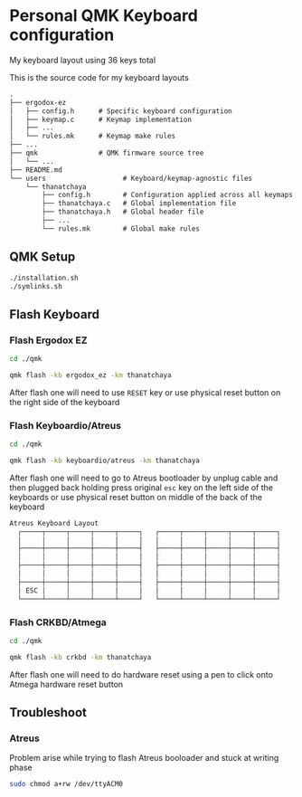 # Personal QMK Keyboard configuration

My keyboard layout using 36 keys total

This is the source code for my keyboard layouts

```markdown
.
├── ergodox-ez
│   ├── config.h      # Specific keyboard configuration
│   ├── keymap.c      # Keymap implementation
│   ├── ...
│   └── rules.mk      # Keymap make rules
├── ...
├── qmk               # QMK firmware source tree
│   └── ...
├── README.md
└── users                   # Keyboard/keymap-agnostic files
    └── thanatchaya
        ├── config.h        # Configuration applied across all keymaps
        ├── thanatchaya.c   # Global implementation file
        ├── thanatchaya.h   # Global header file
        ├── ...
        └── rules.mk        # Global make rules
```

## QMK Setup

```bash
./installation.sh
./symlinks.sh
```

## Flash Keyboard

### Flash Ergodox EZ

```bash
cd ./qmk

qmk flash -kb ergodox_ez -km thanatchaya
```

After flash one will need to use `RESET` key or use physical reset button
on the right side of the keyboard

### Flash Keyboardio/Atreus

```bash
cd ./qmk

qmk flash -kb keyboardio/atreus -km thanatchaya
```

After flash one will need to go to Atreus bootloader by unplug cable and then
plugged back holding press original `esc` key on the left side of the keyboards
or use physical reset button on middle of the back of the keyboard

```c++
Atreus Keyboard Layout
  ┌─────┬─────┬─────┬─────┬─────┐   ┌─────┬─────┬─────┬─────┬─────┐
  │     │     │     │     │     │   │     │     │     │     │     │
  ├─────┼─────┼─────┼─────┼─────┤   ├─────┼─────┼─────┼─────┼─────┤
  │     │     │     │     │     │   │     │     │     │     │     │
  ├─────┼─────┼─────┼─────┼─────┤   ├─────┼─────┼─────┼─────┼─────┤
  │     │     │     │     │     │   │     │     │     │     │     │
  ├─────┼─────┼─────┼─────┼─────┤   ├─────┼─────┼─────┼─────┼─────┤
  │ ESC │     │     │     │     │   │     │     │     │     │     │
  └─────┴─────┴─────┴─────┴─────┘   └─────┴─────┴─────┴─────┴─────┘
```

### Flash CRKBD/Atmega

```bash
cd ./qmk

qmk flash -kb crkbd -km thanatchaya
```

After flash one will need to do hardware reset using a pen to click onto Atmega
hardware reset button

## Troubleshoot

### Atreus

Problem arise while trying to flash Atreus booloader and stuck at writing phase

```bash
sudo chmod a+rw /dev/ttyACM0
```
